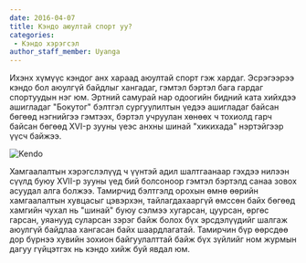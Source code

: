 ```yaml
---
date: 2016-04-07
title: Кэндо аюултай спорт уу?
categories:
 - Кэндо хэрэгсэл
author_staff_member: Uyanga
---
```

 Ихэнх хүмүүс кэндог анх хараад аюултай спорт гэж хардаг. Эсрэгээрээ кэндо бол аюулгүй байдлыг хангадаг, гэмтэл бэртэл бага гардаг спортуудын нэг юм. Эртний самурай нар одоогийн бидний ката хийхдээ ашигладаг "Бокутог" бэлтгэл сургуулилтын үедээ ашигладаг байсан бөгөөд нэгнийгээ гэмтээх, бэртэл учруулан хөнөөх ч тохиолд гарч байсан бөгөөд XVI-р зууны үеэс анхны шинай "хикихада" нэртэйгээр үүсч байжээ. 

![Kendo](https://goo.gl/EBKTwi)

Хамгаалалтын хэрэгслэлүүд ч үүнтэй адил шалтгаанаар гэхдээ нилээн сүүлд буюу XVII-р зууны үед бий болсоноор гэмтэл бэртэлд санаа зовох асуудал алга болжээ.
Тамирчид бэлтгэлд орохын өмнө өөрийн хамгаалалтын хувцасыг цэвэрхэн, тайлагдахааргүй өмссөн байх бөгөөд хамгийн чухал нь "шинай" буюу сэлмээ хугарсан, цуурсан, өргөс гарсан, уяанууд суларсан зэрэг байж болох бүх эрсдэлүүдийг шалгаж аюулгүй байдлаа хангасан байх шаардлагатай. 
Тамирчин бүр өөрсдөө дор бүрнээ хувийн зохион байгуулалттай байж бүх зүйлийг ном журмын дагуу гүйцэтгэх нь кэндо хийж буй явдал юм. 